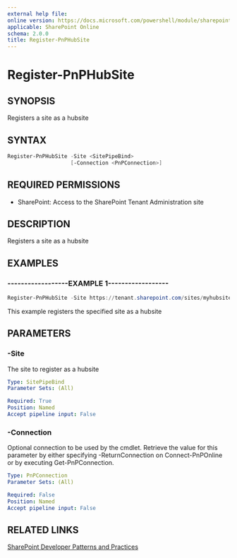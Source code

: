```yaml
---
external help file:
online version: https://docs.microsoft.com/powershell/module/sharepoint-pnp/register-pnphubsite
applicable: SharePoint Online
schema: 2.0.0
title: Register-PnPHubSite
---
```


# Register-PnPHubSite

## SYNOPSIS
Registers a site as a hubsite

## SYNTAX 

```powershell
Register-PnPHubSite -Site <SitePipeBind>
                    [-Connection <PnPConnection>]
```

## REQUIRED PERMISSIONS

* SharePoint: Access to the SharePoint Tenant Administration site

## DESCRIPTION
Registers a site as a hubsite

## EXAMPLES

### ------------------EXAMPLE 1------------------
```powershell
Register-PnPHubSite -Site https://tenant.sharepoint.com/sites/myhubsite
```

This example registers the specified site as a hubsite

## PARAMETERS

### -Site
The site to register as a hubsite

```yaml
Type: SitePipeBind
Parameter Sets: (All)

Required: True
Position: Named
Accept pipeline input: False
```

### -Connection
Optional connection to be used by the cmdlet. Retrieve the value for this parameter by either specifying -ReturnConnection on Connect-PnPOnline or by executing Get-PnPConnection.

```yaml
Type: PnPConnection
Parameter Sets: (All)

Required: False
Position: Named
Accept pipeline input: False
```

## RELATED LINKS

[SharePoint Developer Patterns and Practices](https://aka.ms/sppnp)
